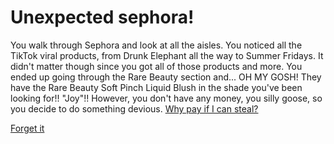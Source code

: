 # Unexpected sephora!
You walk through Sephora and look at all the aisles.  You noticed all the TikTok viral products, from Drunk Elephant all the way to Summer Fridays.  It didn't matter though since you got all of those products and more.  You ended up going through the Rare Beauty section and...
OH MY GOSH!  They have the Rare Beauty Soft Pinch Liquid Blush in the shade you've been looking for!! "Joy"!!
However, you don't have any money, you silly goose, so you decide to do something devious.
[Why pay if I can steal?](../sephora/steal.md)

[Forget it](../sephora/go-home.md)
